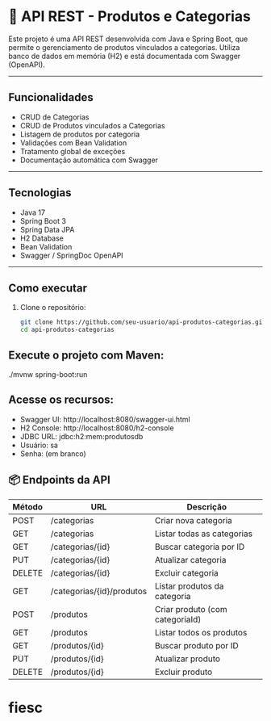 # 🛒 API REST - Produtos e Categorias

Este projeto é uma API REST desenvolvida com Java e Spring Boot, que permite o gerenciamento de produtos vinculados a categorias. Utiliza banco de dados em memória (H2) e está documentada com Swagger (OpenAPI).

---

## Funcionalidades

- CRUD de Categorias
- CRUD de Produtos vinculados a Categorias
- Listagem de produtos por categoria
- Validações com Bean Validation
- Tratamento global de exceções
- Documentação automática com Swagger

---

## Tecnologias

- Java 17
- Spring Boot 3
- Spring Data JPA
- H2 Database
- Bean Validation
- Swagger / SpringDoc OpenAPI

---

## Como executar

1. Clone o repositório:
   ```bash
   git clone https://github.com/seu-usuario/api-produtos-categorias.git
   cd api-produtos-categorias
   
   
## Execute o projeto com Maven:
   ./mvnw spring-boot:run
   
## Acesse os recursos:
- Swagger UI: http://localhost:8080/swagger-ui.html
- H2 Console: http://localhost:8080/h2-console
- JDBC URL: jdbc:h2:mem:produtosdb
- Usuário: sa
- Senha: (em branco)
 
 
## 📦 Endpoints da API
| Método | URL                        | Descrição                        |
|--------|----------------------------|----------------------------------|
| POST   | /categorias                | Criar nova categoria             |
| GET    | /categorias                | Listar todas as categorias       |
| GET    | /categorias/{id}           | Buscar categoria por ID          |
| PUT    | /categorias/{id}           | Atualizar categoria              |
| DELETE | /categorias/{id}           | Excluir categoria                |
| GET    | /categorias/{id}/produtos  | Listar produtos da categoria     |
| POST   | /produtos                  | Criar produto (com categoriaId)  |
| GET    | /produtos                  | Listar todos os produtos         |
| GET    | /produtos/{id}             | Buscar produto por ID            |
| PUT    | /produtos/{id}             | Atualizar produto                |
| DELETE | /produtos/{id}             | Excluir produto                  |
# fiesc

